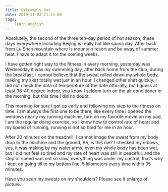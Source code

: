 ```yaml
---
title: Extremely hot
date: 2019-11-03 21:11:00
tags:
    learn english
---
```

Absolutely, the second of the three ten-day
period of hot season, these days everywhere including Beijing is really hot
like sauna day. After back from Lu Shan mountain where is mountain resort and
be away of summer heat. I have to adapt it for the coming weeks.

I have gotten right way to the fitness in every
morning, yesterday was Wednesday it was my swimming day, after back home from
the club, during the breakfast, I cannot believe that the sweat rolled down my
whole body, making my skirt totally wet just in an hour. I changed other shirt quickly.
I did not check the data of temperature of the date officially, but I guess at
least 38-40 degree indoor, you know I seldom turn on the air conditioner in the
morning, but this time I did no doubt.

This morning for sure I got up early and
following my step to the fitness on time. I am always the first one to be
there, like every time I opened the windows nearly my running machine, turn on
my favorite movie on my pad, I am the regular doing exercise, so I know how to
control rate of heart and my speed of running, running is not so hard for me in
an hour. 

After 20 minutes on the treadmill, I cannot
image the sweat from my body drop to the machine and the ground, Ah, is this me?
I checked my elbows, yes, it was making by my water arms, even my whole body
has been wet, but I did not feel so tired and my rate of heart was still in
peaceful, and the step of speed was not so slow, everything was under my
control, that’s why I kept on going till to my bottom line, 5 kilometers every
time within 35 minutes. 

Have you seen my sweats on my shoulders? Please
see it enlarge of picture. 